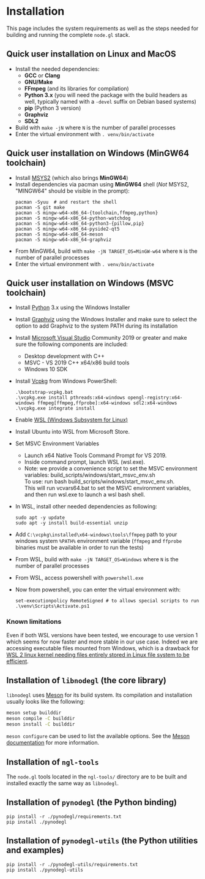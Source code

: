 # Installation

This page includes the system requirements as well as the steps needed for
building and running the complete `node.gl` stack.

## Quick user installation on Linux and MacOS

- Install the needed dependencies:
  - **GCC** or **Clang**
  - **GNU/Make**
  - **FFmpeg** (and its libraries for compilation)
  - **Python 3.x** (you will need the package with the build headers as well,
    typically named with a `-devel` suffix on Debian based systems)
  - **pip** (Python 3 version)
  - **Graphviz**
  - **SDL2**
- Build with `make -jN` where `N` is the number of parallel processes
- Enter the virtual environment with `. venv/bin/activate`

## Quick user installation on Windows (MinGW64 toolchain)

- Install [MSYS2](https://www.msys2.org/) (which also brings **MinGW64**)
- Install dependencies via pacman using **MinGW64** shell (*Not* MSYS2,
"MINGW64" should be visible in the prompt):
    ```shell
    pacman -Syuu  # and restart the shell
    pacman -S git make
    pacman -S mingw-w64-x86_64-{toolchain,ffmpeg,python}
    pacman -S mingw-w64-x86_64-python-watchdog
    pacman -S mingw-w64-x86_64-python3-{pillow,pip}
    pacman -S mingw-w64-x86_64-pyside2-qt5
    pacman -S mingw-w64-x86_64-meson
    pacman -S mingw-w64-x86_64-graphviz
    ```
- From MinGW64, build with `make -jN TARGET_OS=MinGW-w64` where `N` is the number of parallel processes
- Enter the virtual environment with `. venv/bin/activate`

## Quick user installation on Windows (MSVC toolchain)

- Install [Python](https://www.python.org/downloads/windows/) 3.x using the Windows Installer
- Install [Graphviz](https://graphviz.org/download/) using the Windows Installer and make sure to select the option to add Graphviz
to the system PATH during its installation
- Install [Microsoft Visual Studio](https://visualstudio.microsoft.com/downloads/) Community 2019 or greater and make sure the
following components are included:
    - Desktop development with C++
    - MSVC - VS 2019 C++ x64/x86 build tools
    - Windows 10 SDK
- Install [Vcpkg](https://github.com/microsoft/vcpkg) from Windows PowerShell:
    ```shell
    .\bootstrap-vcpkg.bat
    .\vcpkg.exe install pthreads:x64-windows opengl-registry:x64-windows ffmpeg[ffmpeg,ffprobe]:x64-windows sdl2:x64-windows
    .\vcpkg.exe integrate install
    ```
- Enable [WSL (Windows Subsystem for Linux)](https://docs.microsoft.com/en-us/windows/wsl/install-win10)
- Install Ubuntu into WSL from Microsoft Store.
- Set MSVC Environment Variables

    - Launch x64 Native Tools Command Prompt for VS 2019.
    - Inside command prompt, launch WSL (wsl.exe).
    - Note: we provide a convenience script to set the MSVC environment variables:
      build_scripts/windows/start_msvc_env.sh  
      To use: run bash build_scripts/windows/start_msvc_env.sh.  
      This will run vcvars64.bat to set the MSVC environment variables,
      and then run wsl.exe to launch a wsl bash shell.  

- In WSL, install other needed dependencies as
following:
    ```shell
    sudo apt -y update
    sudo apt -y install build-essential unzip
    ```
- Add `C:\vcpkg\installed\x64-windows\tools\ffmpeg` path to your windows system `%PATH%` environment variable (`ffmpeg`
and `ffprobe` binaries must be available in order to run the tests)
- From WSL, build with `make -jN TARGET_OS=Windows` where `N` is the number of parallel processes
- From WSL, access powershell with `powershell.exe`
- Now from powershell, you can enter the virtual environment with:
    ```shell
    set-executionpolicy RemoteSigned # to allows special scripts to run
    .\venv\Scripts\Activate.ps1
    ```

### Known limitations

Even if both WSL versions have been tested, we encourage to use version 1
which seems for now faster and more stable in our use case. Indeed we are
accessing executable files mounted from Windows, which is a drawback for
[WSL 2 linux kernel needing files entirely stored in Linux file system to
be efficient][wsl1-vs-wsl2].

[wsl1-vs-wsl2]: https://docs.microsoft.com/en-us/windows/wsl/compare-versions#exceptions-for-using-wsl-1-rather-than-wsl-2

## Installation of `libnodegl` (the core library)

`libnodegl` uses [Meson][meson] for its build system. Its compilation and
installation usually looks like the following:

```sh
meson setup builddir
meson compile -C builddir
meson install -C builddir
```

`meson configure` can be used to list the available options. See the [Meson
documentation][meson-doc] for more information.

[meson]: https://mesonbuild.com/
[meson-doc]: https://mesonbuild.com/Quick-guide.html#compiling-a-meson-project

## Installation of `ngl-tools`

The `node.gl` tools located in the `ngl-tools/` directory are to be built and
installed exactly the same way as `libnodegl`.

## Installation of `pynodegl` (the Python binding)

```shell
pip install -r ./pynodegl/requirements.txt
pip install ./pynodegl
```

## Installation of `pynodegl-utils` (the Python utilities and examples)

```shell
pip install -r ./pynodegl-utils/requirements.txt
pip install ./pynodegl-utils
```

